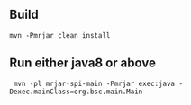

## Build

```
mvn -Pmrjar clean install
```

## Run either java8 or above

```
 mvn -pl mrjar-spi-main -Pmrjar exec:java -Dexec.mainClass=org.bsc.main.Main

```